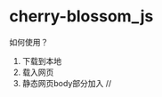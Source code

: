 # cherry-blossom_js

如何使用？ 
1. 下载到本地
2. 载入网页<script src="sakura.js"></script>
3. 静态网页body部分加入 //<canvas id="sakura"></canvas>
